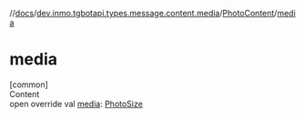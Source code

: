 //[docs](../../../index.md)/[dev.inmo.tgbotapi.types.message.content.media](../index.md)/[PhotoContent](index.md)/[media](media.md)



# media  
[common]  
Content  
open override val [media](media.md): [PhotoSize](../../dev.inmo.tgbotapi.types.files/-photo-size/index.md)  



